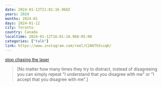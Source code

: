 ```yaml
---
date: 2024-01-12T21:01:16.968Z
years: 2024
months: 2024-01
days: 2024-01-12
city: Toronto
country: Canada
localtime: 2024-01-12T16:01:16.968-05:00
categories: ["talk"]
link: https://www.instagram.com/reel/C2A6Tk5viqK/
---
```

[stop chasing the laser](https://www.instagram.com/reel/C2A6Tk5viqK/)

> [No matter how many times they try to distract, instead of disagreeing you can simply repeat "I understand that you disagree with me" or "I accept that you disagree with me".]
